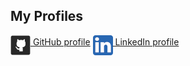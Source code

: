 ## My Profiles
[<img src="Image/GitHub.png" align="middle" alt="GitHub Icon" /> GitHub profile](https://github.com/neo21181)
[<img src="Image/Linkedin.png" align="middle" alt="Linkedin Icon" /> LinkedIn profile](https://www.linkedin.com/in/ahmedomarelhamidy)
